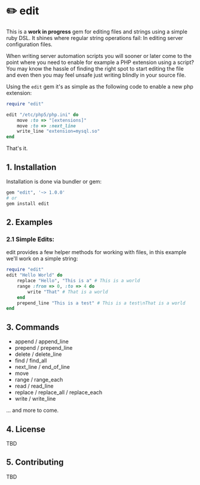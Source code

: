 # ✏️ edit 

This is a **work in progress** gem for editing files and strings using a simple ruby DSL. It shines where regular string operations fail: In editing server configuration files.

When writing server automation scripts you will sooner or later come to the point where you need to enable for example a PHP extension using a script?
You may know the hassle of finding the right spot to start editing the file and even then you may feel unsafe just writing blindly in your source file.

Using the `edit` gem it's as simple as the following code to enable a new php extension:

```ruby
require "edit"

edit "/etc/php5/php.ini" do 
    move :to => "[extensions]"
    move :to => :next_line
    write_line "extension=mysql.so"
end
```

That's it.

## 1. Installation

Installation is done via bundler or gem:

```sh
gem "edit", '~> 1.0.0'
# or
gem install edit
```

## 2. Examples

### 2.1 Simple Edits:

edit provides a few helper methods for working with files, in this example we'll work on a simple string:

```ruby
require "edit"
edit "Hello World" do 
    replace "Hello", "This is a" # This is a world
    range :from => 0, :to => 4 do
        write "That" # That is a world
    end
    prepend_line "This is a test" # This is a test\nThat is a world
end
```

## 3. Commands

- append / append_line
- prepend / prepend_line
- delete / delete_line
- find / find_all
- next_line / end\_of\_line
- move
- range / range_each
- read / read_line
- replace / replace\_all / replace\_each
- write / write_line

... and more to come.

## 4. License

TBD

## 5. Contributing

TBD 

